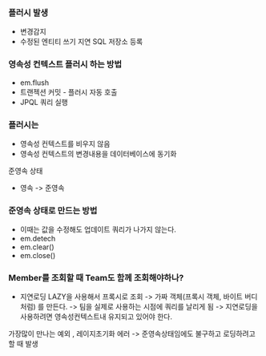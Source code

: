 ### 플러시 발생
* 변경감지
* 수정된 엔티티 쓰기 지연 SQL 저장소 등록


### 영속성 컨텍스트 플러시 하는 방법
* em.flush
* 트랜젝션 커밋 - 플러시 자동 호출
* JPQL 쿼리 실행


### 플러시는 
* 영속성 컨텍스트를 비우지 않음
* 영속성 컨텍스트의 변경내용을 데이터베이스에 동기화

준영속 상태 
* 영속 -> 준영속

### 준영속 상태로 만드는 방법
* 이때는 값을 수정해도 업데이트 쿼리가 나가지 않는다.
* em.detech
* em.clear()
* em.close()



### Member를 조회할 때 Team도 함께 조회해야하나?

- 지연로딩 LAZY을 사용해서 프록시로 조회
-> 가짜 객체(프록시 객체, 바이트 버디처럼)
  를 만든다. 
-> 팀을 실제로 사용하는 시점에 쿼리를 날리게 됨
-> 지연로딩을 사용하려면 영속성컨텍스트내 유지되고 있어야 한다.
  

가장많이 만나는 예외 , 레이지초기화 에러
-> 준영속상태임에도 불구하고 로딩하려고 할 때 발생